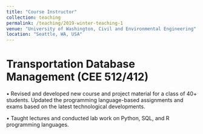 ```yaml
---
title: "Course Instructor"
collection: teaching
permalink: /teaching/2019-winter-teaching-1
venue: "University of Washington, Civil and Environmental Engineering"
location: "Seattle, WA, USA"
---
```

Transportation Database Management (CEE 512/412)
======
• Revised and developed new course and project material for a class of 40+ students. Updated the
programming language-based assignments and exams based on the latest technological developments.

• Taught lectures and conducted lab work on Python, SQL, and R programming languages.
